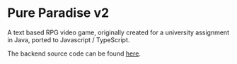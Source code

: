 # Pure Paradise v2
A text based RPG video game, originally created for a university assignment in Java, ported to Javascript / TypeScript.

The backend source code can be found [here](https://github.com/AroneSusau/pure-paradise-server).